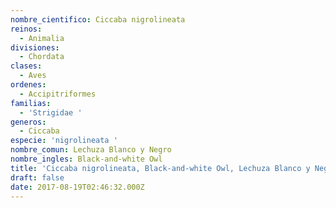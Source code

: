 ```yaml
---
nombre_cientifico: Ciccaba nigrolineata
reinos:
  - Animalia
divisiones:
  - Chordata
clases:
  - Aves
ordenes:
  - Accipitriformes
familias:
  - 'Strigidae '
generos:
  - Ciccaba
especie: 'nigrolineata '
nombre_comun: Lechuza Blanco y Negro
nombre_ingles: Black-and-white Owl
title: 'Ciccaba nigrolineata, Black-and-white Owl, Lechuza Blanco y Negro'
draft: false
date: 2017-08-19T02:46:32.000Z
---
```


